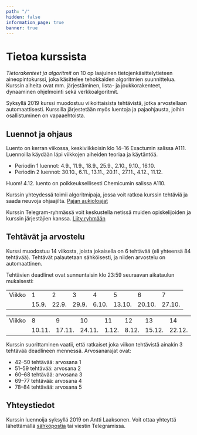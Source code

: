 ```yaml
---
path: "/"
hidden: false
information_page: true
banner: true
---
```


# Tietoa kurssista

_Tietorakenteet ja algoritmit_ on 10 op laajuinen
tietojenkäsittelytieteen aineopintokurssi,
joka käsittelee tehokkaiden algoritmien suunnittelua.
Kurssin aiheita ovat mm. järjestäminen,
lista- ja joukkorakenteet,
dynaaminen ohjelmointi sekä verkkoalgoritmit.

Syksyllä 2019 kurssi muodostuu viikoittaisista tehtävistä,
jotka arvostellaan automaattisesti.
Kurssilla järjestetään myös luentoja ja pajaohjausta,
joihin osallistuminen on vapaaehtoista.

## Luennot ja ohjaus

Luento on kerran viikossa, keskiviikkoisin klo 14–16 Exactumin salissa A111.
Luennoilla käydään läpi viikkojen aiheiden teoriaa ja käytäntöä.

* Periodin 1 luennot: 4.9., 11.9., 18.9., 25.9., 2.10., 9.10., 16.10.
* Periodin 2 luennot: 30.10., 6.11., 13.11., 20.11., 27.11., 4.12., 11.12.

Huom! 4.12. luento on poikkeuksellisesti Chemicumin salissa A110.

Kurssin yhteydessä toimii algoritmipaja, jossa voit ratkoa kurssin tehtäviä ja saada
neuvoja ohjaajilta. [Pajan aukioloajat](/algoritmipaja)

Kurssin Telegram-ryhmässä voit keskustella netissä muiden opiskelijoiden ja
kurssin järjestäjien kanssa. [Liity ryhmään](https://t.me/tiratg)

## Tehtävät ja arvostelu

Kurssi muodostuu 14 viikosta, joista jokaisella on 6 tehtävää
(eli yhteensä 84 tehtävää).
Tehtävät palautetaan sähköisesti, ja niiden arvostelu on automaattinen.

Tehtävien deadlinet ovat sunnuntaisin klo 23:59
seuraavan aikataulun mukaisesti:

<table>
<tr><td>Viikko</td>
<td>1</td>
<td>2</td>
<td>3</td>
<td>4</td>
<td>5</td>
<td>6</td>
<td>7</td>
</tr>
<tr><td></td>
<td>15.9.</td>
<td>22.9.</td>
<td>29.9.</td>
<td>6.10.</td>
<td>13.10.</td>
<td>20.10.</td>
<td>27.10.</td>
</tr>
</table>

<table>
<tr><td>Viikko</td>
<td>8</td>
<td>9</td>
<td>10</td>
<td>11</td>
<td>12</td>
<td>13</td>
<td>14</td>
</tr>
<tr><td></td>
<td>10.11.</td>
<td>17.11.</td>
<td>24.11.</td>
<td>1.12.</td>
<td>8.12.</td>
<td>15.12.</td>
<td>22.12.</td>
</tr>
</table>

Kurssin suorittaminen vaatii,
että ratkaiset joka viikon tehtävistä ainakin 3 tehtävää
deadlineen mennessä. Arvosanarajat ovat:

* 42–50 tehtävää: arvosana 1
* 51–59 tehtävää: arvosana 2
* 60–68 tehtävää: arvosana 3
* 69–77 tehtävää: arvosana 4
* 78–84 tehtävää: arvosana 5

## Yhteystiedot

Kurssin luennoija syksyllä 2019 on Antti Laaksonen.
Voit ottaa yhteyttä lähettämällä [sähköpostia](mailto:ahslaaks@cs.helsinki.fi)
tai viestin Telegramissa. 
